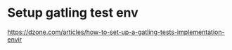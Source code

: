 # Setup gatling test env

https://dzone.com/articles/how-to-set-up-a-gatling-tests-implementation-envir
